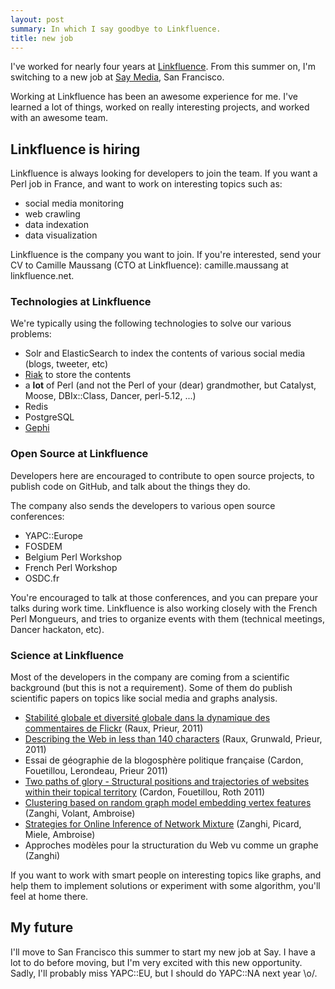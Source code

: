 ```yaml
---
layout: post
summary: In which I say goodbye to Linkfluence.
title: new job
---
```


I've worked for nearly four years at [Linkfluence](http://linkfluence.net/).  From this summer on, I'm switching to a new job at [Say Media](http://saymedia.com/), San Francisco.

Working at Linkfluence has been an awesome experience for me. I've learned a lot of things, worked on really interesting projects, and worked with an awesome team.

## Linkfluence is hiring

Linkfluence is always looking for developers to join the team. If you want a Perl job in France, and want to work on interesting topics such as:

 * social media monitoring
 * web crawling
 * data indexation
 * data visualization

Linkfluence is the company you want to join. If you're interested, send your CV to Camille Maussang (CTO at Linkfluence): camille.maussang at linkfluence.net.

### Technologies at Linkfluence

We're typically using the following technologies to solve our various problems:

 * Solr and ElasticSearch to index the contents of various social media (blogs, tweeter, etc)
 * [Riak](http://labs.linkfluence.net/nosql/2011/03/07/moving_from_couchdb_to_riak.html) to store the contents
 * a **lot** of Perl (and not the Perl of your (dear) grandmother, but Catalyst, Moose, DBIx::Class, Dancer, perl-5.12, ...)
 * Redis
 * PostgreSQL
 * [Gephi](http://gephi.org/)

### Open Source at Linkfluence

Developers here are encouraged to contribute to open source projects, to publish code on GitHub, and talk about the things they do.

The company also sends the developers to various open source conferences:

 * YAPC::Europe
 * FOSDEM
 * Belgium Perl Workshop
 * French Perl Workshop
 * OSDC.fr

You're encouraged to talk at those conferences, and you can prepare your talks during work time. Linkfluence is also working closely with the French Perl Mongueurs, and tries to organize events with them (technical meetings, Dancer hackaton, etc).
 
### Science at Linkfluence

Most of the developers in the company are coming from a scientific background (but this is not a requirement). Some of them do publish scientific papers on topics like social media and graphs analysis.

 * [Stabilité globale et diversité globale dans la dynamique des commentaires de Flickr](www.liafa.jussieu.fr/~prieur/Publis/TSI2444-RauxPrieurV2.pdf) (Raux, Prieur, 2011)
 * [Describing the Web in less than 140 characters](http://www.icwsm.org/2011/index.php) (Raux, Grunwald, Prieur, 2011)
 * Essai de géographie de la blogosphère politique française (Cardon, Fouetillou, Lerondeau, Prieur 2011)
 * [Two paths of glory - Structural positions and trajectories of websites within their topical territory](http://www.icwsm.org/2011/index.php) (Cardon, Fouetillou, Roth 2011)
 * [Clustering based on random graph model embedding vertex features](http://linkinghub.elsevier.com/retrieve/pii/S0167865510000413) (Zanghi, Volant, Ambroise)
 * [Strategies for Online Inference of Network Mixture](http://lbbe.univ-lyon1.fr/annexes/franck.../SSB-RR-14-online-estimation.pdf) (Zanghi, Picard, Miele, Ambroise)
 * Approches modèles pour la structuration du Web vu comme un graphe (Zanghi)

If you want to work with smart people on interesting topics like graphs, and help them to implement solutions or experiment with some algorithm, you'll feel at home there. 
 
## My future

I'll move to San Francisco this summer to start my new job at Say. I have a lot to do before moving, but I'm very excited with this new opportunity. Sadly, I'll probably miss YAPC::EU, but I should do YAPC::NA next year \o/.
